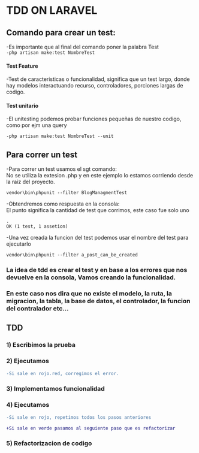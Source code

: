 # TDD ON LARAVEL

## Comando para crear un test:

-Es importante que al final del comando poner la palabra Test  
`-php artisan make:test NombreTest`

#### Test Feature

-Test de caracteristicas o funcionalidad, significa que un test largo, donde hay modelos interactuando
recurso, controladores, porciones largas de codigo.

#### Test unitario

-El unitesting podemos probar funciones pequeñas de nuestro codigo, como por ejm una query

`-php artisan make:test NombreTest --unit`

## Para correr un test

-Para correr un test usamos el sgt comando:  
No se utiliza la extesion .php y en este ejemplo lo estamos corriendo desde la raiz del proyecto.

`vendor\bin\phpunit --filter BlogManagmentTest`

-Obtendremos como respuesta en la consola:  
El punto significa la cantidad de test que corrimos, este caso fue solo uno

`.`  
`OK (1 test, 1 assetion)`

-Una vez creada la funcion del test podemos usar el nombre del test para ejecutarlo

`vendor\bin\phpunit --filter a_post_can_be_created`

### La idea de tdd es crear el test y en base a los errores que nos devuelve en la consola, Vamos creando la funcionalidad.

### En este caso nos dira que no existe el modelo, la ruta, la migracion, la tabla, la base de datos, el controlador, la funcion del contralador etc...

## TDD

### 1) Escribimos la prueba

### 2) Ejecutamos

```diff
-Si sale en rojo.red, corregimos el error.
```

### 3) Implementamos funcionalidad

### 4) Ejecutamos

```diff
-Si sale en rojo, repetimos todos los pasos anteriores

+Si sale en verde pasamos al seguiente paso que es refactorizar
```

### 5) Refactorizacion de codigo
